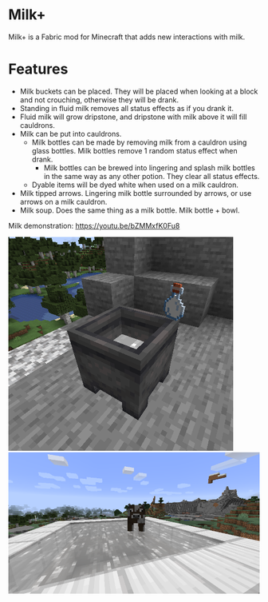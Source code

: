 # Milk+
Milk+ is a Fabric mod for Minecraft that adds new interactions with milk.
# Features
- Milk buckets can be placed. They will be placed when looking at a block and not crouching, otherwise they will be drank.
- Standing in fluid milk removes all status effects as if you drank it.
- Fluid milk will grow dripstone, and dripstone with milk above it will fill cauldrons.
- Milk can be put into cauldrons. 
  - Milk bottles can be made by removing milk from a cauldron using glass bottles. Milk bottles remove 1 random status effect when drank.
    - Milk bottles can be brewed into lingering and splash milk bottles in the same way as any other potion. They clear all status effects.
  - Dyable items will be dyed white when used on a milk cauldron.
- Milk tipped arrows. Lingering milk bottle surrounded by arrows, or use arrows on a milk cauldron.
- Milk soup. Does the same thing as a milk bottle. Milk bottle + bowl.

Milk demonstration: https://youtu.be/bZMMxfK0Fu8

![milk showcase](readme_resources/cauldron_and_bottle.png)
![cow in milk](readme_resources/cow_in_milk.png)
